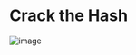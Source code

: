 <h1>Crack the Hash</h1>

![image](https://github.com/user-attachments/assets/4cf6c29d-d40c-4854-b992-facedcf31d60)
